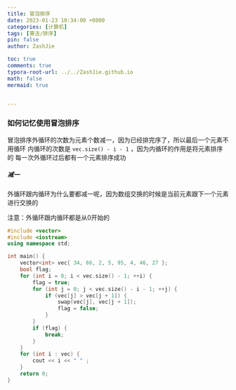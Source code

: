 ```yaml
---
title: 冒泡排序
date: 2023-01-23 10:34:00 +0800
categories: [计算机]
tags: [算法/排序]
pin: false
author: ZashJie

toc: true
comments: true
typora-root-url: ../../ZashJie.github.io
math: false
mermaid: true


---
```



### 如何记忆使用冒泡排序

冒泡排序外循环的次数为元素个数减一，因为已经排完序了，所以最后一个元素不用循环
内循环的次数是  `vec.size() - i - 1` ，因为内循环的作用是将元素排序的
每一次外循环过后都有一个元素排序成功

##### 减一 
外循环跟内循环为什么要都减一呢，因为数组交换的时候是当前元素跟下一个元素进行交换的

注意：外循环跟内循环都是从0开始的

```C++
#include <vector>
#include <iostream>
using namespace std;

int main() {
	vector<int> vec{ 34, 66, 2, 5, 95, 4, 46, 27 };
	bool flag;
	for (int i = 0; i < vec.size() - 1; ++i) {
		flag = true;
		for (int j = 0; j < vec.size() - i - 1; ++j) {
			if (vec[j] > vec[j + 1]) {
				swap(vec[j], vec[j + 1]);
				flag = false;
			}
		}
		if (flag) {
			break;
		}
	}
	for (int i : vec) {
		cout << i << " " ;
	}
	return 0;
}
```

